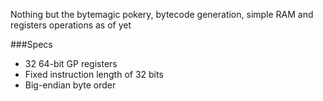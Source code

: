 Nothing but the bytemagic pokery, bytecode generation, simple RAM and registers operations as of yet

###Specs

- 32 64-bit GP registers
- Fixed instruction length of 32 bits
- Big-endian byte order
